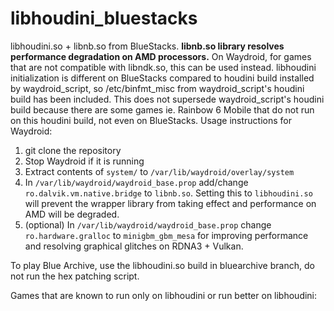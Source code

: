 # libhoudini_bluestacks
libhoudini.so + libnb.so from BlueStacks. **libnb.so library resolves performance degradation on AMD processors.** On Waydroid, for games that are not compatible with libndk.so, this can be used instead. libhoudini initialization is different on BlueStacks compared to houdini build installed by waydroid_script, so /etc/binfmt_misc from waydroid_script's houdini build has been included. This does not supersede waydroid_script's houdini build because there are some games ie. Rainbow 6 Mobile that do not run on this houdini build, not even on BlueStacks.
Usage instructions for Waydroid:
1. git clone the repository
2. Stop Waydroid if it is running
3. Extract contents of `system/` to `/var/lib/waydroid/overlay/system`
4. In `/var/lib/waydroid/waydroid_base.prop` add/change `ro.dalvik.vm.native.bridge` to `libnb.so`. Setting this to `libhoudini.so` will prevent the wrapper library from taking effect and performance on AMD will be degraded.
5. (optional) In `/var/lib/waydroid/waydroid_base.prop` change `ro.hardware.gralloc` to `minigbm_gbm_mesa` for improving performance and resolving graphical glitches on RDNA3 + Vulkan.

To play Blue Archive, use the libhoudini.so build in bluearchive branch, do not run the hex patching script.

Games that are known to run only on libhoudini or run better on libhoudini:
